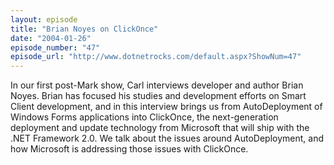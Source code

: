 ```yaml
---
layout: episode
title: "Brian Noyes on ClickOnce"
date: "2004-01-26"
episode_number: "47"
episode_url: "http://www.dotnetrocks.com/default.aspx?ShowNum=47"
---
```


In our first post-Mark show, Carl interviews developer and author Brian Noyes. Brian has focused his studies and development efforts on Smart Client development, and in this interview brings us from AutoDeployment of Windows Forms applications into ClickOnce, the next-generation deployment and update technology from Microsoft that will ship with the .NET Framework 2.0.  We talk about the issues around AutoDeployment, and how Microsoft is addressing those issues with ClickOnce.
